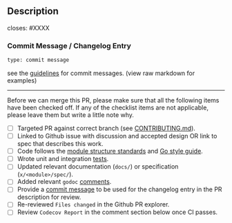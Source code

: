 <!-- < < < < < < < < < < < < < < < < < < < < < < < < < < < < < < < < < ☺
v                               ✰  Thanks for creating a PR! ✰
v    Before smashing the submit button please review the checkboxes.
v    If a checkbox is n/a - please still include it but + a little note why
☺ > > > > > > > > > > > > > > > > > > > > > > > > > > > > > > > > >  -->

## Description

<!-- Add a description of the changes that this PR introduces and the files that
are the most critical to review.
-->

closes: #XXXX


### Commit Message / Changelog Entry

```bash
type: commit message
```

see the [guidelines](https://github.com/cosmos/ibc-go/blob/main/docs/dev/pull-requests.md#commit-messages) for commit messages. (view raw markdown for examples)


<!--
Example commit messages:

fix: skip emission of unpopulated memo field in ics20
deps: updating sdk to v0.46.4
chore: removed unused variables
e2e: adding e2e upgrade test for ibc-go/v6
docs: ics27 v6 documentation updates
feat: add semantic version utilities for e2e tests
feat(api)!: this is an api breaking feature
fix(statemachine)!: this is a statemachine breaking fix
-->

---

Before we can merge this PR, please make sure that all the following items have been
checked off. If any of the checklist items are not applicable, please leave them but
write a little note why.

- [ ] Targeted PR against correct branch (see [CONTRIBUTING.md](https://github.com/cosmos/ibc-go/blob/main/docs/dev/pull-requests.md#pull-request-targeting)).
- [ ] Linked to Github issue with discussion and accepted design OR link to spec that describes this work.
- [ ] Code follows the [module structure standards](https://github.com/cosmos/cosmos-sdk/blob/main/docs/docs/build/building-modules/11-structure.md) and [Go style guide](../docs/dev/go-style-guide.md).
- [ ] Wrote unit and integration [tests](https://github.com/cosmos/ibc-go/blob/main/testing/README.md#ibc-testing-package).
- [ ] Updated relevant documentation (`docs/`) or specification (`x/<module>/spec/`).
- [ ] Added relevant `godoc` [comments](https://blog.golang.org/godoc-documenting-go-code).
- [ ] Provide a [commit message](https://github.com/cosmos/ibc-go/blob/main/docs/dev/pull-requests.md#commit-messages) to be used for the changelog entry in the PR description for review.
- [ ] Re-reviewed `Files changed` in the Github PR explorer.
- [ ] Review `Codecov Report` in the comment section below once CI passes.
